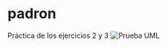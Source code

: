 # padron
Práctica de los ejercicios 2 y 3
![Prueba UML](https://github.com/user-attachments/assets/3705d7fb-1639-4100-8bdb-935e67d45a4a)
